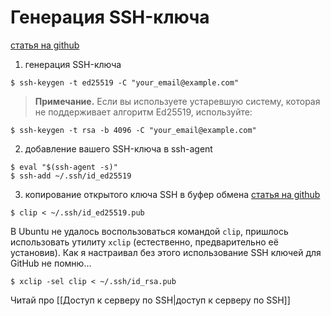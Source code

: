 # Генерация SSH-ключа

[статья на github](https://docs.github.com/en/github/authenticating-to-github/connecting-to-github-with-ssh/generating-a-new-ssh-key-and-adding-it-to-the-ssh-agent)

1) генерация SSH-ключа
```shell
$ ssh-keygen -t ed25519 -C "your_email@example.com"
```

>**Примечание.** Если вы используете устаревшую систему, которая не поддерживает алгоритм Ed25519, используйте:
```shell
$ ssh-keygen -t rsa -b 4096 -C "your_email@example.com"
```

2) добавление вашего SSH-ключа в ssh-agent
```
$ eval "$(ssh-agent -s)"
$ ssh-add ~/.ssh/id_ed25519
```

3) копирование открытого ключа SSH в буфер обмена
[статья на github](https://docs.github.com/en/github/authenticating-to-github/connecting-to-github-with-ssh/adding-a-new-ssh-key-to-your-github-account)
```
$ clip < ~/.ssh/id_ed25519.pub
```

В  Ubuntu не удалось воспользоваться командой `clip`, пришлось использовать утилиту `xclip` (естественно, предварительно её установив). Как я настраивал без этого использование SSH ключей для GitHub не помню...
```
$ xclip -sel clip < ~/.ssh/id_rsa.pub
```

Читай про [[Доступ к серверу по SSH|доступ к серверу по SSH]]